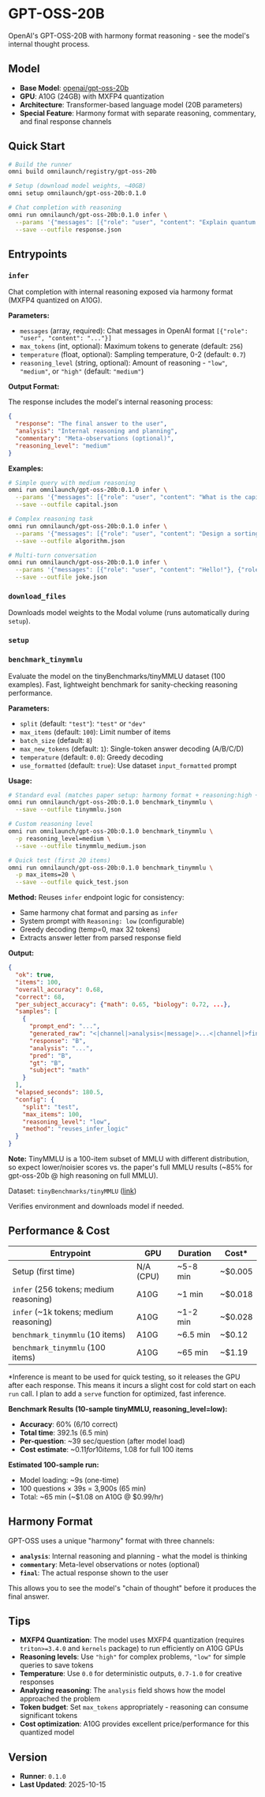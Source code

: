 # GPT-OSS-20B

OpenAI's GPT-OSS-20B with harmony format reasoning - see the model's internal thought process.

## Model

- **Base Model**: [openai/gpt-oss-20b](https://huggingface.co/openai/gpt-oss-20b)
- **GPU**: A10G (24GB) with MXFP4 quantization
- **Architecture**: Transformer-based language model (20B parameters)
- **Special Feature**: Harmony format with separate reasoning, commentary, and final response channels

## Quick Start

```bash
# Build the runner
omni build omnilaunch/registry/gpt-oss-20b

# Setup (download model weights, ~40GB)
omni setup omnilaunch/gpt-oss-20b:0.1.0

# Chat completion with reasoning
omni run omnilaunch/gpt-oss-20b:0.1.0 infer \
  --params '{"messages": [{"role": "user", "content": "Explain quantum entanglement in simple terms"}], "reasoning_level": "high"}' \
  --save --outfile response.json
```

## Entrypoints

### `infer`

Chat completion with internal reasoning exposed via harmony format (MXFP4 quantized on A10G).

**Parameters:**
- `messages` (array, required): Chat messages in OpenAI format `[{"role": "user", "content": "..."}]`
- `max_tokens` (int, optional): Maximum tokens to generate (default: `256`)
- `temperature` (float, optional): Sampling temperature, 0-2 (default: `0.7`)
- `reasoning_level` (string, optional): Amount of reasoning - `"low"`, `"medium"`, or `"high"` (default: `"medium"`)

**Output Format:**

The response includes the model's internal reasoning process:

```json
{
  "response": "The final answer to the user",
  "analysis": "Internal reasoning and planning",
  "commentary": "Meta-observations (optional)",
  "reasoning_level": "medium"
}
```

**Examples:**

```bash
# Simple query with medium reasoning
omni run omnilaunch/gpt-oss-20b:0.1.0 infer \
  --params '{"messages": [{"role": "user", "content": "What is the capital of France?"}]}' \
  --save --outfile capital.json

# Complex reasoning task
omni run omnilaunch/gpt-oss-20b:0.1.0 infer \
  --params '{"messages": [{"role": "user", "content": "Design a sorting algorithm for nearly-sorted arrays"}], "reasoning_level": "high", "max_tokens": 512}' \
  --save --outfile algorithm.json

# Multi-turn conversation
omni run omnilaunch/gpt-oss-20b:0.1.0 infer \
  --params '{"messages": [{"role": "user", "content": "Hello!"}, {"role": "assistant", "content": "Hi! How can I help?"}, {"role": "user", "content": "Tell me a joke"}]}' \
  --save --outfile joke.json
```

### `download_files`

Downloads model weights to the Modal volume (runs automatically during `setup`).

### `setup`
### `benchmark_tinymmlu`

Evaluate the model on the tinyBenchmarks/tinyMMLU dataset (100 examples). Fast, lightweight benchmark for sanity-checking reasoning performance.

**Parameters:**
- `split` (default: `"test"`): `"test"` or `"dev"`
- `max_items` (default: `100`): Limit number of items
- `batch_size` (default: `8`)
- `max_new_tokens` (default: `1`): Single-token answer decoding (A/B/C/D)
- `temperature` (default: `0.0`): Greedy decoding
- `use_formatted` (default: `true`): Use dataset `input_formatted` prompt

**Usage:**
```bash
# Standard eval (matches paper setup: harmony format + reasoning:high + log-likelihood)
omni run omnilaunch/gpt-oss-20b:0.1.0 benchmark_tinymmlu \
  --save --outfile tinymmlu.json

# Custom reasoning level
omni run omnilaunch/gpt-oss-20b:0.1.0 benchmark_tinymmlu \
  -p reasoning_level=medium \
  --save --outfile tinymmlu_medium.json

# Quick test (first 20 items)
omni run omnilaunch/gpt-oss-20b:0.1.0 benchmark_tinymmlu \
  -p max_items=20 \
  --save --outfile quick_test.json
```

**Method:** Reuses `infer` endpoint logic for consistency:
- Same harmony chat format and parsing as `infer`
- System prompt with `Reasoning: low` (configurable)
- Greedy decoding (temp=0, max 32 tokens)
- Extracts answer letter from parsed response field

**Output:**
```json
{
  "ok": true,
  "items": 100,
  "overall_accuracy": 0.68,
  "correct": 68,
  "per_subject_accuracy": {"math": 0.65, "biology": 0.72, ...},
  "samples": [
    {
      "prompt_end": "...",
      "generated_raw": "<|channel|>analysis<|message|>...<|channel|>final<|message|>B<|return|>",
      "response": "B",
      "analysis": "...",
      "pred": "B",
      "gt": "B",
      "subject": "math"
    }
  ],
  "elapsed_seconds": 180.5,
  "config": {
    "split": "test",
    "max_items": 100,
    "reasoning_level": "low",
    "method": "reuses_infer_logic"
  }
}
```

**Note:** TinyMMLU is a 100-item subset of MMLU with different distribution, so expect lower/noisier scores vs. the paper's full MMLU results (~85% for gpt-oss-20b @ high reasoning on full MMLU).

Dataset: `tinyBenchmarks/tinyMMLU` ([link](https://huggingface.co/datasets/tinyBenchmarks/tinyMMLU))


Verifies environment and downloads model if needed.

## Performance & Cost

| Entrypoint | GPU | Duration | Cost* |
|------------|-----|----------|-------|
| Setup (first time) | N/A (CPU) | ~5-8 min | ~$0.005 |
| `infer` (256 tokens; medium reasoning) | A10G | ~1 min | ~$0.018 |
| `infer` (~1k tokens; medium reasoning) | A10G | ~1-2 min | ~$0.028 |
| `benchmark_tinymmlu` (10 items) | A10G | ~6.5 min | ~$0.12 |
| `benchmark_tinymmlu` (100 items) | A10G | ~65 min | ~$1.19 |

*Inference is meant to be used for quick testing, so it releases the GPU after each response. This means it incurs a slight cost for cold start on each `run` call. I plan to add a `serve` function for optimized, fast inference.

**Benchmark Results (10-sample tinyMMLU, reasoning_level=low):**
- **Accuracy**: 60% (6/10 correct)
- **Total time**: 392.1s (6.5 min)
- **Per-question**: ~39 sec/question (after model load)
- **Cost estimate**: ~$0.11 for 10 items, ~$1.08 for full 100 items

**Estimated 100-sample run:**
- Model loading: ~9s (one-time)
- 100 questions × 39s = 3,900s (65 min)
- Total: ~65 min (~$1.08 on A10G @ $0.99/hr)

## Harmony Format

GPT-OSS uses a unique "harmony" format with three channels:

- **`analysis`**: Internal reasoning and planning - what the model is thinking
- **`commentary`**: Meta-level observations or notes (optional)
- **`final`**: The actual response shown to the user

This allows you to see the model's "chain of thought" before it produces the final answer.

## Tips

- **MXFP4 Quantization**: The model uses MXFP4 quantization (requires `triton>=3.4.0` and `kernels` package) to run efficiently on A10G GPUs
- **Reasoning levels**: Use `"high"` for complex problems, `"low"` for simple queries to save tokens
- **Temperature**: Use `0.0` for deterministic outputs, `0.7-1.0` for creative responses
- **Analyzing reasoning**: The `analysis` field shows how the model approached the problem
- **Token budget**: Set `max_tokens` appropriately - reasoning can consume significant tokens
- **Cost optimization**: A10G provides excellent price/performance for this quantized model

## Version

- **Runner**: `0.1.0`
- **Last Updated**: 2025-10-15


